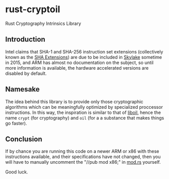 # rust-cryptoil
Rust Cryptography Intrinsics Library

## Introduction

Intel claims that SHA-1 and SHA-256 instruction set extensions (collectively known as the [SHA Extensions](https://en.wikipedia.org/wiki/Intel_SHA_extensions)) are due to be included in [Skylake](https://en.wikipedia.org/wiki/Skylake_(microarchitecture)) sometime in 2015, and ARM has almost no documentation on the subject, so until more information is available, the hardware accelerated versions are disabled by default. 

## Namesake

The idea behind this library is to provide only those cryptographic algorithms which can be meaningfully optimized by specialized proccessor instructions. In this way, the inspiration is similar to that of [liboil](http://liboil.freedesktop.org/wiki/), hence the name `crypt` (for cryptography) and `oil` (for a a substance that makes things go faster).

## Conclusion

If by chance you are running this code on a newer ARM or x86 with these instructions available, and their specifications have not changed, then you will have to manually uncomment the "//pub mod x86;" in [mod.rs](https://github.com/andydude/rust-cryptoil/blob/master/src/sha1/mod.rs) yourself.

Good luck.
